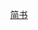 <p align="center">
  <samp>
    <a href="https://www.jianshu.com/u/3f644e66afa3">简书</a>
  </samp>
</p>
